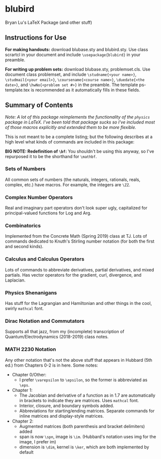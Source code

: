 # blubird
Bryan Lu's LaTeX Package (and other stuff) 

## Instructions for Use
**For making handouts:** download blubase.sty and blubird.sty. Use class scrartcl in your document and include `\usepackage{blubird}` in your preamble. 

**For writing up problem sets:** download blubase.sty, problemset.cls. Use document class problemset, and include `\studname{<your name>}`, `\studmail{<your email>}`, `\coursename{<course name>}`, `\duedate{<the date>}`, and `\hwNo{<problem set #>}` in the preamble. The template ps-template.tex is recommended as it automatically fills in these fields. 

## Summary of Contents
*Note: A lot of this package reimplements the functionality of the `physics` package in LaTeX. I've been told that package sucks so I've included most of those macros explicitly and extended them to be more flexible.*

This is not meant to be a complete listing; but the following describes at a high level what kinds of commands are included in this package: 

**BIG NOTE: Redefinition of `\bf`:** You shouldn't be using this anyway, so I've repurposed it to be the shorthand for `\mathbf`. 

### Sets of Numbers
All common sets of numbers (the naturals, integers, rationals, reals, complex, etc.) have macros. For example, the integers are `\ZZ`. 

### Complex Number Operators
Real and imaginary part operators don't look super ugly, capitalized for principal-valued functions for Log and Arg. 

### Combinatorics
Implemented from the Concrete Math (Spring 2019) class at TJ. Lots of commands dedicated to Knuth's Stirling number notation (for both the first and second kinds). 

### Calculus and Calculus Operators 
Lots of commands to abbreviate derivatives, partial derivatives, and mixed partials. Has vector operators for the gradient, curl, divergence, and Laplacian. 

### Physics Shenanigans
Has stuff for the Lagrangian and Hamiltonian and other things in the cool, swirly `mathcal` font. 

### Dirac Notation and Commutators
Supports all that jazz, from my (incomplete) transcription of Quantum/Electrodynamics (2018-2019) class notes. 

### MATH 2230 Notation
Any other notation that's not the above stuff that appears in Hubbard (5th ed.) from Chapters 0-2 is in here. Some notes: 
* Chapter 0/Other: 
  * I prefer `\varepsilon` to `\epsilon`, so the former is abbreviated as `\eps`.
* Chapter 1: 
  * The Jacobian and derivative of a function as in 1.7 are automatically in brackets to indicate they are matrices. Uses `mathcal` font.
  * Interior, closure, and boundary symbols added. 
  * Abbreviations for starting/ending matrices. Separate commands for inline matrices and display-style matrices. 
* Chapter 2: 
  * Augmented matrices (both parenthesis and bracket delimiters) added
  * span is now `\spn`, image is `\im`. (Hubbard's notation uses img for the image, I prefer im)
  * dimension is `\dim`, kernel is `\ker`, which are both implemented by default
